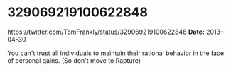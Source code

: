 # 329069219100622848
https://twitter.com/TomFrankly/status/329069219100622848
**Date:** 2013-04-30

You can't trust all individuals to maintain their rational behavior in the face of personal gains. (So don't move to Rapture)
